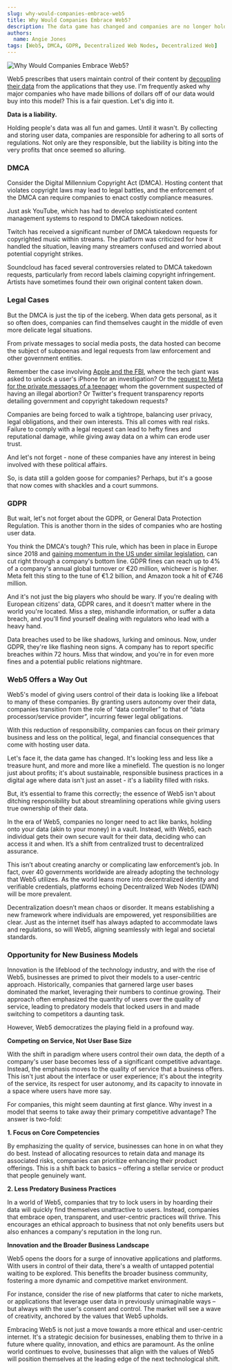 ```yaml
---
slug: why-would-companies-embrace-web5
title: Why Would Companies Embrace Web5?
description: The data game has changed and companies are no longer holding a winning hand.
authors:
  name: Angie Jones
tags: [Web5, DMCA, GDPR, Decentralized Web Nodes, Decentralized Web]
---
```


<head>
  <meta property="og:title" content="Why Would Companies Embrace Web5?" />
  <meta property="og:type" content="website" />
  <meta property="og:url" content='https://developer.tbd.website/blog/why-would-companies-embrace-web5' />
  <meta name="og:description" content="The data game has changed and companies are no longer holding a winning hand." />
  <meta property="og:image" content="https://developer.tbd.website/assets/images/blog-companies-embrace-web5-666a20cd7c268069f3970c8a214850ef.png" /> 

  <meta name="twitter:card" content="summary_large_image" />
  <meta property="twitter:domain" content="developer.tbd.website" />
  <meta name="twitter:site" content="@tbdevs" />
  <meta name="twitter:title" content="Why Would Companies Embrace Web5?" />
  <meta property="twitter:url" content='https://developer.tbd.website/blog/why-would-companies-embrace-web5' /> 
  <meta name="twitter:description" content="The data game has changed and companies are no longer holding a winning hand." />
  <meta name="twitter:image" content="https://developer.tbd.website/assets/images/blog-companies-embrace-web5-666a20cd7c268069f3970c8a214850ef.png" />

  <link rel="apple-touch-icon" href="https://developer.tbd.website/img/tbd-fav-icon-main.png" />
</head>



![Why Would Companies Embrace Web5?](/img/blog-companies-embrace-web5.png)

Web5 prescribes that users maintain control of their content by [decoupling their data](/blog/what-is-web5#decentralized-web-nodes) from the applications that they use. I'm frequently asked why major companies who have made billions of dollars off of our data would buy into this model? This is a fair question. Let's dig into it.

<!--truncate-->

**Data is a liability.**

Holding people's data was all fun and games. Until it wasn't. By collecting and storing user data, companies are responsible for adhering to all sorts of regulations. Not only are they responsible, but the liability is biting into the very profits that once seemed so alluring. 

### DMCA
Consider the Digital Millennium Copyright Act (DMCA). Hosting content that violates copyright laws may lead to legal battles, and the enforcement of the DMCA can require companies to enact costly compliance measures. 

Just ask YouTube, which has had to develop sophisticated content management systems to respond to DMCA takedown notices.

Twitch has received a significant number of DMCA takedown requests for copyrighted music within streams. The platform was criticized for how it handled the situation, leaving many streamers confused and worried about potential copyright strikes.

Soundcloud has faced several controversies related to DMCA takedown requests, particularly from record labels claiming copyright infringement. Artists have sometimes found their own original content taken down.

### Legal Cases
But the DMCA is just the tip of the iceberg. When data gets personal, as it so often does, companies can find themselves caught in the middle of even more delicate legal situations. 

From private messages to social media posts, the data hosted can become the subject of subpoenas and legal requests from law enforcement and other government entities. 

Remember the case involving [Apple and the FBI](https://www.npr.org/sections/thetwo-way/2016/02/17/467096705/apple-the-fbi-and-iphone-encryption-a-look-at-whats-at-stake), where the tech giant was asked to unlock a user's iPhone for an investigation? Or the [request to Meta for the private messages of a teenager](https://www.npr.org/2022/08/12/1117092169/nebraska-cops-used-facebook-messages-to-investigate-an-alleged-illegal-abortion) whom the government suspected of having an illegal abortion? Or Twitter's frequent transparency reports detailing government and copyright takedown requests?

Companies are being forced to walk a tightrope, balancing user privacy, legal obligations, and their own interests. This all comes with real risks. Failure to comply with a legal request can lead to hefty fines and reputational damage, while giving away data on a whim can erode user trust.

And let's not forget - none of these companies have any interest in being involved with these political affairs.

So, is data still a golden goose for companies? Perhaps, but it's a goose that now comes with shackles and a court summons. 


### GDPR
But wait, let's not forget about the GDPR, or General Data Protection Regulation. This is another thorn in the sides of companies who are hosting user data. 

You think the DMCA's tough? This rule, which has been in place in Europe since 2018 and [gaining momentum in the US under similar legislation](https://iapp.org/resources/article/us-state-privacy-legislation-tracker/), can cut right through a company's bottom line. GDPR fines can reach up to 4% of a company's annual global turnover or €20 million, whichever is higher. Meta felt this sting to the tune of €1.2 billion, and Amazon took a hit of €746 million.

And it's not just the big players who should be wary. If you're dealing with European citizens' data, GDPR cares, and it doesn't matter where in the world you're located. Miss a step, mishandle information, or suffer a data breach, and you'll find yourself dealing with regulators who lead with a heavy hand.

Data breaches used to be like shadows, lurking and ominous. Now, under GDPR, they're like flashing neon signs. A company has to report specific breaches within 72 hours. Miss that window, and you're in for even more fines and a potential public relations nightmare.

### Web5 Offers a Way Out
Web5's model of giving users control of their data is looking like a lifeboat to many of these companies. By granting users autonomy over their data, companies transition from the role of “data controller” to that of “data processor/service provider”, incurring fewer legal obligations.

With this reduction of responsibility, companies can focus on their primary business and less on the political, legal, and financial consequences that come with hosting user data.

Let's face it, the data game has changed. It's looking less and less like a treasure hunt, and more and more like a minefield. The question is no longer just about profits; it's about sustainable, responsible business practices in a digital age where data isn't just an asset - it's a liability filled with risks.

But, it’s essential to frame this correctly; the essence of Web5 isn't about ditching responsibility but about streamlining operations while giving users true ownership of their data.

In the era of Web5, companies no longer need to act like banks, holding onto your data (akin to your money) in a vault. Instead, with Web5, each individual gets their own secure vault for their data, deciding who can access it and when. It’s a shift from centralized trust to decentralized assurance.

This isn’t about creating anarchy or complicating law enforcement’s job. In fact, over 40 governments worldwide are already adopting the technology that Web5 utilizes. As the world leans more into decentralized identity and verifiable credentials, platforms echoing Decentralized Web Nodes (DWN) will be more prevalent.

Decentralization doesn’t mean chaos or disorder. It means establishing a new framework where individuals are empowered, yet responsibilities are clear. 
Just as the internet itself has always adapted to accommodate laws and regulations, so will Web5, aligning seamlessly with legal and societal standards.


### Opportunity for New Business Models

Innovation is the lifeblood of the technology industry, and with the rise of Web5, businesses are primed to pivot their models to a user-centric approach. Historically, companies that garnered large user bases dominated the market, leveraging their numbers to continue growing. Their approach often emphasized the quantity of users over the quality of service, leading to predatory models that locked users in and made switching to competitors a daunting task.

However, Web5 democratizes the playing field in a profound way.

**Competing on Service, Not User Base Size**

With the shift in paradigm where users control their own data, the depth of a company's user base becomes less of a significant competitive advantage. Instead, the emphasis moves to the quality of service that a business offers. This isn't just about the interface or user experience; it's about the integrity of the service, its respect for user autonomy, and its capacity to innovate in a space where users have more say.

For companies, this might seem daunting at first glance. Why invest in a model that seems to take away their primary competitive advantage? The answer is two-fold:

**1. Focus on Core Competencies**

By emphasizing the quality of service, businesses can hone in on what they do best. Instead of allocating resources to retain data and manage its associated risks, companies can prioritize enhancing their product offerings. This is a shift back to basics – offering a stellar service or product that people genuinely want.

**2. Less Predatory Business Practices** 

In a world of Web5, companies that try to lock users in by hoarding their data will quickly find themselves unattractive to users. Instead, companies that embrace open, transparent, and user-centric practices will thrive. This encourages an ethical approach to business that not only benefits users but also enhances a company's reputation in the long run.

**Innovation and the Broader Business Landscape**

Web5 opens the doors for a surge of innovative applications and platforms. With users in control of their data, there's a wealth of untapped potential waiting to be explored. This benefits the broader business community, fostering a more dynamic and competitive market environment.

For instance, consider the rise of new platforms that cater to niche markets, or applications that leverage user data in previously unimaginable ways – but always with the user's consent and control. The market will see a wave of creativity, anchored by the values that Web5 upholds.


Embracing Web5 is not just a move towards a more ethical and user-centric internet. It's a strategic decision for businesses, enabling them to thrive in a future where quality, innovation, and ethics are paramount. As the online world continues to evolve, businesses that align with the values of Web5 will position themselves at the leading edge of the next technological shift.